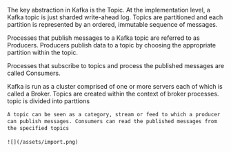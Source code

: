 The key abstraction in Kafka is the Topic. At the implementation level, a Kafka topic is just sharded write-ahead log. Topics are partitioned and each partition is represented by an ordered, immutable sequence of messages.

Processes that publish messages to a Kafka topic are referred to as Producers. Producers publish data to a topic by choosing the appropriate partition within the topic.

Processes that subscribe to topics and process the published messages are called Consumers.

Kafka is run as a cluster comprised of one or more servers each of which is called a Broker. Topics are created within the context of broker processes.
	topic is divided into parttions

	A topic can be seen as a category, stream or feed to which a producer can publish messages. Consumers can read the published messages from the specified topics

	![](/assets/import.png)


